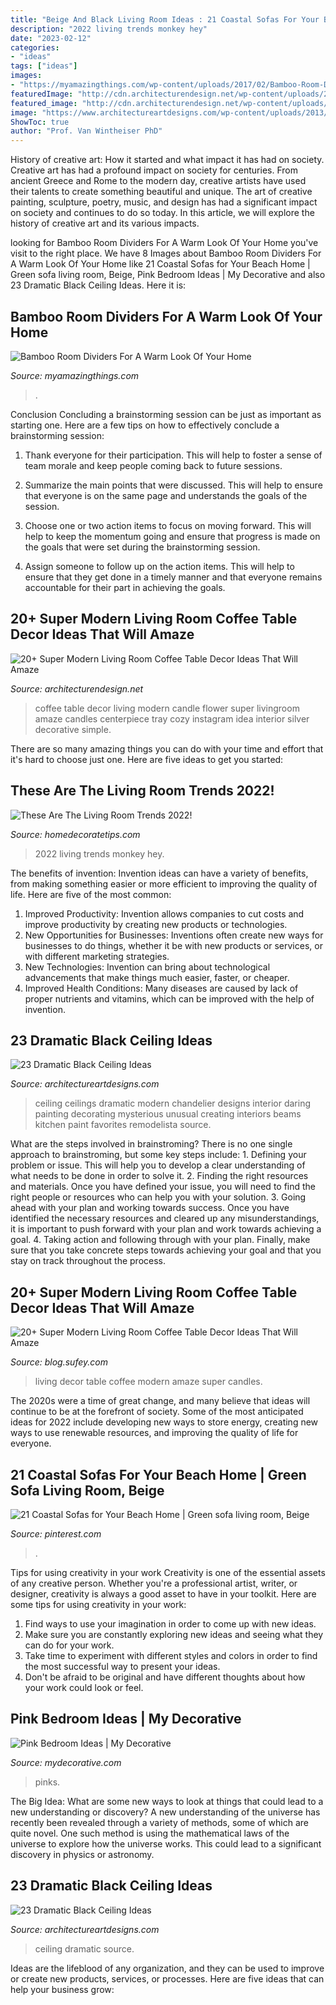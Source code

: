 ```yaml
---
title: "Beige And Black Living Room Ideas : 21 Coastal Sofas For Your Beach Home"
description: "2022 living trends monkey hey"
date: "2023-02-12"
categories:
- "ideas"
tags: ["ideas"]
images:
- "https://myamazingthings.com/wp-content/uploads/2017/02/Bamboo-Room-Dividers2.jpg"
featuredImage: "http://cdn.architecturendesign.net/wp-content/uploads/2015/11/AD-06-amazing-flower-and-candle-coffee-table-decor.jpg"
featured_image: "http://cdn.architecturendesign.net/wp-content/uploads/2015/11/AD-06-amazing-flower-and-candle-coffee-table-decor.jpg"
image: "https://www.architectureartdesigns.com/wp-content/uploads/2013/11/1218.jpg"
ShowToc: true
author: "Prof. Van Wintheiser PhD"
---
```



History of creative art: How it started and what impact it has had on society.
Creative art has had a profound impact on society for centuries. From ancient Greece and Rome to the modern day, creative artists have used their talents to create something beautiful and unique. The art of creative painting, sculpture, poetry, music, and design has had a significant impact on society and continues to do so today. In this article, we will explore the history of creative art and its various impacts.

	

		
looking for Bamboo Room Dividers For A Warm Look Of Your Home you've visit to the right place. We have 8 Images about Bamboo Room Dividers For A Warm Look Of Your Home like 21 Coastal Sofas for Your Beach Home | Green sofa living room, Beige, Pink Bedroom Ideas | My Decorative and also 23 Dramatic Black Ceiling Ideas. Here it is:
		
    
## Bamboo Room Dividers For A Warm Look Of Your Home

<img loading=lazy src="https://myamazingthings.com/wp-content/uploads/2017/02/Bamboo-Room-Dividers2.jpg" onerror="this.onerror=null;this.src='https://tse3.mm.bing.net/th?id=OIP.KohtyzVhaQ4tKySCVbs99gHaFL&amp;pid=15.1';" alt="Bamboo Room Dividers For A Warm Look Of Your Home">

_Source: myamazingthings.com_

>. 

	

Conclusion
Concluding a brainstorming session can be just as important as starting one. Here are a few tips on how to effectively conclude a brainstorming session:
1. Thank everyone for their participation. This will help to foster a sense of team morale and keep people coming back to future sessions.

2. Summarize the main points that were discussed. This will help to ensure that everyone is on the same page and understands the goals of the session.

3. Choose one or two action items to focus on moving forward. This will help to keep the momentum going and ensure that progress is made on the goals that were set during the brainstorming session.

4. Assign someone to follow up on the action items. This will help to ensure that they get done in a timely manner and that everyone remains accountable for their part in achieving the goals.

    
## 20+ Super Modern Living Room Coffee Table Decor Ideas That Will Amaze

<img loading=lazy src="http://cdn.architecturendesign.net/wp-content/uploads/2015/11/AD-06-amazing-flower-and-candle-coffee-table-decor.jpg" onerror="this.onerror=null;this.src='https://tse4.mm.bing.net/th?id=OIP.Fu-TpTz4PkWTkvcYpFYsWQHaHa&amp;pid=15.1';" alt="20+ Super Modern Living Room Coffee Table Decor Ideas That Will Amaze">

_Source: architecturendesign.net_

>coffee table decor living modern candle flower super livingroom amaze candles centerpiece tray cozy instagram idea interior silver decorative simple. 

	

There are so many amazing things you can do with your time and effort that it's hard to choose just one. Here are five ideas to get you started: 

    
## These Are The Living Room Trends 2022!

<img loading=lazy src="https://homedecoratetips.com/wp-content/uploads/2020/07/Living-Room-Trends-2022-5.jpg" onerror="this.onerror=null;this.src='https://tse3.mm.bing.net/th?id=OIP.LQv8CJSs1l2rm_sNXxERqwAAAA&amp;pid=15.1';" alt="These Are The Living Room Trends 2022!">

_Source: homedecoratetips.com_

>2022 living trends monkey hey. 

	

The benefits of invention:
Invention ideas can have a variety of benefits, from making something easier or more efficient to improving the quality of life. Here are five of the most common: 
1. Improved Productivity: Invention allows companies to cut costs and improve productivity by creating new products or technologies.
2. New Opportunities for Businesses: Inventions often create new ways for businesses to do things, whether it be with new products or services, or with different marketing strategies.
3. New Technologies: Invention can bring about technological advancements that make things much easier, faster, or cheaper.
4. Improved Health Conditions: Many diseases are caused by lack of proper nutrients and vitamins, which can be improved with the help of invention. 
    
## 23 Dramatic Black Ceiling Ideas

<img loading=lazy src="https://www.architectureartdesigns.com/wp-content/uploads/2013/11/1218.jpg" onerror="this.onerror=null;this.src='https://tse4.mm.bing.net/th?id=OIP.r30iuVcAAbvnJLobQHG8BwHaLH&amp;pid=15.1';" alt="23 Dramatic Black Ceiling Ideas">

_Source: architectureartdesigns.com_

>ceiling ceilings dramatic modern chandelier designs interior daring painting decorating mysterious unusual creating interiors beams kitchen paint favorites remodelista source. 

	

What are the steps involved in brainstroming?
There is no one single approach to brainstroming, but some key steps include: 1. Defining your problem or issue. This will help you to develop a clear understanding of what needs to be done in order to solve it. 2. Finding the right resources and materials. Once you have defined your issue, you will need to find the right people or resources who can help you with your solution. 3. Going ahead with your plan and working towards success. Once you have identified the necessary resources and cleared up any misunderstandings, it is important to push forward with your plan and work towards achieving a goal. 4. Taking action and following through with your plan. Finally, make sure that you take concrete steps towards achieving your goal and that you stay on track throughout the process.

    
## 20+ Super Modern Living Room Coffee Table Decor Ideas That Will Amaze

<img loading=lazy src="http://cdn.architecturendesign.net/wp-content/uploads/2015/11/AD-02-elegant-living-room-home-decor.jpg" onerror="this.onerror=null;this.src='https://tse1.mm.bing.net/th?id=OIP.kD53pdQntZJdHtcSxpALUgHaLH&amp;pid=15.1';" alt="20+ Super Modern Living Room Coffee Table Decor Ideas That Will Amaze">

_Source: blog.sufey.com_

>living decor table coffee modern amaze super candles. 

	

The 2020s were a time of great change, and many believe that ideas will continue to be at the forefront of society. Some of the most anticipated ideas for 2022 include developing new ways to store energy, creating new ways to use renewable resources, and improving the quality of life for everyone.

    
## 21 Coastal Sofas For Your Beach Home | Green Sofa Living Room, Beige

<img loading=lazy src="https://i.pinimg.com/736x/f8/5d/6e/f85d6ea7fb53598337a3602205674bd7.jpg" onerror="this.onerror=null;this.src='https://tse1.mm.bing.net/th?id=OIP.NvdvwjQkwGfyyAj0oDbTqwHaLH&amp;pid=15.1';" alt="21 Coastal Sofas for Your Beach Home | Green sofa living room, Beige">

_Source: pinterest.com_

>. 

	

Tips for using creativity in your work
Creativity is one of the essential assets of any creative person. Whether you're a professional artist, writer, or designer, creativity is always a good asset to have in your toolkit. Here are some tips for using creativity in your work:
1. Find ways to use your imagination in order to come up with new ideas.
2. Make sure you are constantly exploring new ideas and seeing what they can do for your work.
3. Take time to experiment with different styles and colors in order to find the most successful way to present your ideas.
4. Don't be afraid to be original and have different thoughts about how your work could look or feel.

    
## Pink Bedroom Ideas | My Decorative

<img loading=lazy src="https://mydecorative.com/wp-content/uploads/2013/09/hot-pink-bedroom-color-schem.jpg" onerror="this.onerror=null;this.src='https://tse3.mm.bing.net/th?id=OIP.7WfYn_LRJl2yNqVgIlHrqAHaKH&amp;pid=15.1';" alt="Pink Bedroom Ideas | My Decorative">

_Source: mydecorative.com_

>pinks. 

	

The Big Idea: What are some new ways to look at things that could lead to a new understanding or discovery?
A new understanding of the universe has recently been revealed through a variety of methods, some of which are quite novel. One such method is using the mathematical laws of the universe to explore how the universe works. This could lead to a significant discovery in physics or astronomy.

    
## 23 Dramatic Black Ceiling Ideas

<img loading=lazy src="https://www.architectureartdesigns.com/wp-content/uploads/2013/11/1617-630x472.jpg" onerror="this.onerror=null;this.src='https://tse2.mm.bing.net/th?id=OIP.ubrSN3hIQDQyrDjM7RazugHaFj&amp;pid=15.1';" alt="23 Dramatic Black Ceiling Ideas">

_Source: architectureartdesigns.com_

>ceiling dramatic source. 

	

Ideas are the lifeblood of any organization, and they can be used to improve or create new products, services, or processes. Here are five ideas that can help your business grow:


